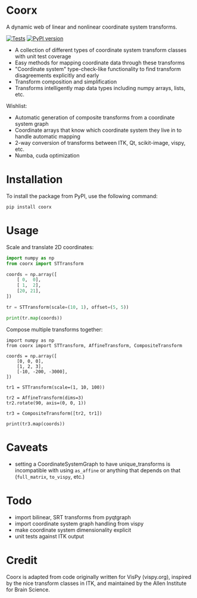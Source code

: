 Coorx
==========

A dynamic web of linear and nonlinear coordinate system transforms.

[![Tests](https://github.com/campagnola/coorx/actions/workflows/test.yml/badge.svg)](https://github.com/campagnola/coorx/actions/workflows/test.yml)
[![PyPI version](https://badge.fury.io/py/coorx.svg)](https://badge.fury.io/py/coorx)

* A collection of different types of coordinate system transform classes with unit test coverage
* Easy methods for mapping coordinate data through these transforms
* "Coordinate system" type-check-like functionality to find transform disagreements explicitly and early
* Transform composition and simplification
* Transforms intelligently map data types including numpy arrays, lists, etc.

Wishlist:

* Automatic generation of composite transforms from a coordinate system graph
* Coordinate arrays that know which coordinate system they live in to handle automatic mapping
* 2-way conversion of transforms between ITK, Qt, scikit-image, vispy, etc.
* Numba, cuda optimization


Installation
============

To install the package from PyPI, use the following command:

```
pip install coorx
```

Usage
=====

Scale and translate 2D coordinates:

```python
import numpy as np
from coorx import STTransform

coords = np.array([
    [ 0,  0],
    [ 1,  2],
    [20, 21],
])

tr = STTransform(scale=(10, 1), offset=(5, 5))

print(tr.map(coords))
```

Compose multiple transforms together:

```
import numpy as np
from coorx import STTransform, AffineTransform, CompositeTransform

coords = np.array([
    [0, 0, 0],
    [1, 2, 3],
    [-10, -200, -3000],
])

tr1 = STTransform(scale=(1, 10, 100))

tr2 = AffineTransform(dims=3)
tr2.rotate(90, axis=(0, 0, 1))

tr3 = CompositeTransform([tr2, tr1])

print(tr3.map(coords))
```

Caveats
=======
* setting a CoordinateSystemGraph to have unique_transforms is incompatible with
  using `as_affine` or anything that depends on that (`full_matrix`, `to_vispy`,
  etc.)

Todo
====

* import bilinear, SRT transforms from pyqtgraph
* import coordinate system graph handling from vispy
* make coordinate system dimensionality explicit
* unit tests against ITK output


Credit
======

Coorx is adapted from code originally written for VisPy (vispy.org),
inspired by the nice transform classes in ITK, and
maintained by the Allen Institute for Brain Science.
